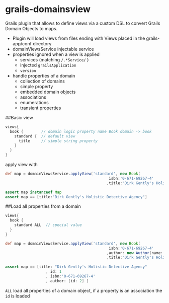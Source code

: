 grails-domainsview
==================

Grails plugin that allows to define views via a custom DSL to convert Grails Domain Objects to maps.
 
* Plugin will load views from files ending with Views placed in the grails-app/conf directory
* domainViewsService injectable service
* properties ignored when a view is applied
    * services (matching `/.*Service/` )
    * injected `grailsApplication`
    * `version`
* handle properties of a domain
    * collection of domains 
    * simple property    
    * embedded domain objects
    * associations
    * enumerations
    * transient properties

##Basic view
```groovy
views{
  book {        // domain logic property name Book domain -> book
    standard {  // default view 
      title     // simple string property
    }
  }
}
```
apply view with 
```groovy
def map = domainViewsService.applyView('standard', new Book(
                                              isbn:'0-671-69267-4'
                                             ,title:"Dirk Gently's Holistic Detective Agency")

assert map instanceof Map
assert map == [title:"Dirk Gently's Holistic Detective Agency"]
```

##Load all properties from a domain
```groovy
views{
  book {        
    standard ALL  // special value
  }
}

def map = domainViewsService.applyView('standard', new Book(
                                              isbn:'0-671-69267-4'
                                             ,author: new Author(name:'Douglas Adams')
                                             ,title:"Dirk Gently's Holistic Detective Agency")
                                             
assert map == [title: "Dirk Gently's Holistic Detective Agency"
                  , id: 1
                  , isbn:'0-671-69267-4'
                  , author: [id: 2] ]
```
`ALL` load all properties of a domain object, if a property is an association the `id` is loaded
